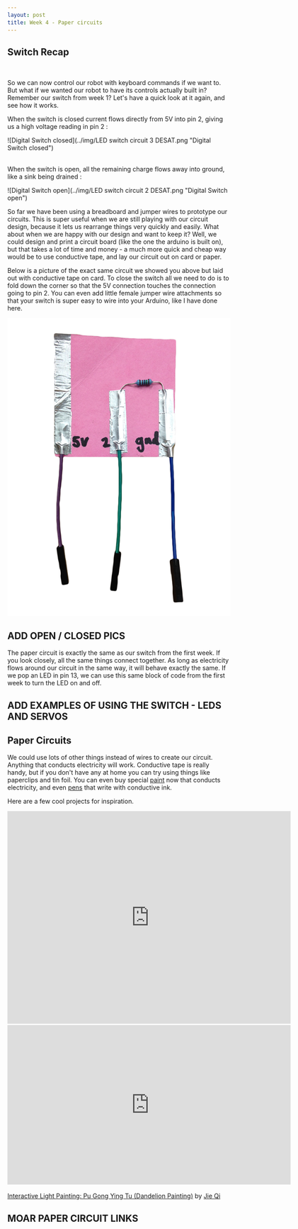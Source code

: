 ```yaml
---
layout: post
title: Week 4 - Paper circuits
---
```


## Switch Recap

<br>

So we can now control our robot with keyboard commands if we want to. But what if we wanted our robot to have its controls actually built in? Remember our switch from week 1? Let's have a quick look at it again, and see how it works.


When the switch is closed current flows directly from 5V into pin 2, giving us a high voltage reading in pin 2 :

![Digital Switch closed](../img/LED switch circuit 3 DESAT.png "Digital Switch closed")

<br>
When the switch is open, all the remaining charge flows away into ground, like a sink being drained :

![Digital Switch open](../img/LED switch circuit 2 DESAT.png "Digital Switch open")


So far we have been using a breadboard and jumper wires to prototype our circuits. This is super useful when we are still playing with our circuit design, because it lets us rearrange things very quickly and easily. What about when we are happy with our design and want to keep it? Well, we could design and print a circuit board (like the one the arduino is built on), but that takes a lot of time and money - a much more quick and cheap way would be to use conductive tape, and lay our circuit out on card or paper. 


Below is a picture of the exact same circuit we showed you above but laid out with conductive tape on card. To close the switch all we need to do is to fold down the corner so that the 5V connection touches the connection going to pin 2. You can even add little female jumper wire attachments so that your switch is super easy to wire into your Arduino, like I have done here.

![Paper Switch](../img/paperSwitch.png "Paper Switch")


## ADD OPEN / CLOSED PICS
<!--
![Open Switch](../img/CIRCUIT switchOpen.png "Open Switch")
-->


The paper circuit is exactly the same as our switch from the first week. If you look closely, all the same things connect together. As long as electricity flows around our circuit in the same way, it will behave exactly the same. If we pop an LED in pin 13, we can use this same block of code from the first week to turn the LED on and off.


## ADD EXAMPLES OF USING THE SWITCH - LEDS AND SERVOS

<!---
![Digital Switch](../img/LED digitalSwitch.png "Digital Switch")
-->



## Paper Circuits

We could use lots of other things instead of wires to create our circuit. Anything that conducts electricity will work. Conductive tape is really handy, but if you don't have any at home you can try using things like paperclips and tin foil. You can even buy special <a href="http://www.bareconductive.com/shop/
">paint</a> now that conducts electricity, and even <a href="https://123d.circuits.io/shop/circuitscribe#accessories">pens</a> that write with conductive ink. 


Here are a few cool projects for inspiration.


<iframe width="640" height="480" src="https://www.youtube.com/embed/AI-6wMlaVTc" frameborder="0" allowfullscreen></iframe>

 

<iframe src="https://player.vimeo.com/video/40904471" width="640" height="360" frameborder="0" webkitallowfullscreen mozallowfullscreen allowfullscreen></iframe> <p><a href="https://vimeo.com/40904471">Interactive Light Painting: Pu Gong Ying Tu (Dandelion Painting)</a> by <a href="https://vimeo.com/user1892233">Jie Qi</a><p>


## MOAR PAPER CIRCUIT LINKS
<!--
http://www.creativeapplications.net/sound/paper-electronics-by-coralie-gourguechon/


Arduino free paper circuit ideas:


http://highlowtech.org/?p=2505


 - Talk about soldering / proto boards
 - Talk about PCB etching
 - Hook up the switch to turn pin 13 on/off
-->
